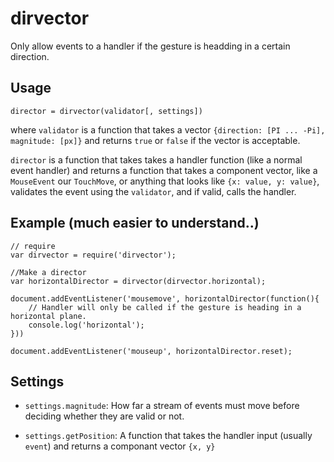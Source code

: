 # dirvector

Only allow events to a handler if the gesture is headding in a certain direction.

## Usage

`director = dirvector(validator[, settings])`

where `validator` is a function that takes a vector `{direction: [PI ... -Pi], magnitude: [px]}`
and returns `true` or `false` if the vector is acceptable.

`director` is a function that takes takes a handler function (like a normal event handler)
and returns a function that takes a component vector, like a `MouseEvent` our `TouchMove`,
or anything that looks like `{x: value, y: value}`, validates the event using the `validator`,
and if valid, calls the handler.

## Example (much easier to understand..)

```
// require
var dirvector = require('dirvector');

//Make a director
var horizontalDirector = dirvector(dirvector.horizontal);

document.addEventListener('mousemove', horizontalDirector(function(){
    // Handler will only be called if the gesture is heading in a horizontal plane.
    console.log('horizontal');
}))

document.addEventListener('mouseup', horizontalDirector.reset);

```

## Settings

 - `settings.magnitude`: How far a stream of events must move before deciding whether they are valid or not.

 - `settings.getPosition`: A function that takes the handler input (usually `event`) and returns a componant vector `{x, y}`
